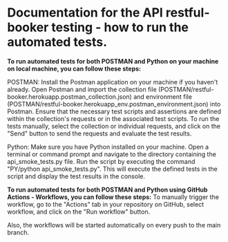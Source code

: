 # Documentation for the API restful-booker testing -  how to run the automated tests.

**To run automated tests for both POSTMAN and Python on your machine on local machine, you can follow these steps:**

POSTMAN:
Install the Postman application on your machine if you haven't already.
Open Postman and import the collection file (POSTMAN/restful-booker.herokuapp.postman_collection.json) and environment file (POSTMAN/restful-booker.herokuapp_env.postman_environment.json) into Postman.
Ensure that the necessary test scripts and assertions are defined within the collection's requests or in the associated test scripts.
To run the tests manually, select the collection or individual requests, and click on the "Send" button to send the requests and evaluate the test results.

Python:
Make sure you have Python installed on your machine.
Open a terminal or command prompt and navigate to the directory containing the api_smoke_tests.py file.
Run the script by executing the command "PY/python api_smoke_tests.py". This will execute the defined tests in the script and display the test results in the console.

**To run automated tests for both POSTMAN and Python using GitHub Actions - Workflows, you can follow these steps:**
To manually trigger the workflow, go to the "Actions" tab in your repository on GitHub, select workflow, and click on the "Run workflow" button.

Also, the workflows will be started automatically on every push to the main branch.
